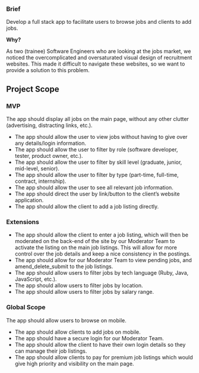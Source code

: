 ### Brief
Develop a full stack app to facilitate users to browse jobs and clients to add jobs.

**Why?**

As two (trainee) Software Engineers who are looking at the jobs market, we noticed the overcomplicated and oversaturated visual design of recruitment websites.
This made it difficult to navigate these websites, so we want to provide a solution to this problem.

## Project Scope

### MVP
The app should display all jobs on the main page, without any other clutter (advertising, distracting links, etc.).
* The app should allow the user to view jobs without having to give over any details/login information.
* The app should allow the user to filter by role (software developer, tester, product owner, etc.).
* The app should allow the user to filter by skill level (graduate, junior, mid-level, senior).
* The app should allow the user to filter by type (part-time, full-time, contract, internship).
* The app should allow the user to see all relevant job information.
* The app should direct the user by link/button to the client’s website application.
* The app should allow the client to add a job listing directly.

### Extensions
* The app should allow the client to enter a job listing, which will then be moderated on the back-end of the site by our Moderator Team to activate the listing on the main job listings. This will allow for more control over the job details and keep a nice consistency in the postings.
* The app should allow for our Moderator Team to view pending jobs, and amend_delete_submit to the job listings.
* The app should allow users to filter jobs by tech language (Ruby, Java, JavaScript, etc.).
* The app should allow users to filter jobs by location.
* The app should allow users to filter jobs by salary range.

### Global Scope
The app should allow users to browse on mobile.
* The app should allow clients to add jobs on mobile.
* The app should have a secure login for our Moderator Team.
* The app should allow the client to have their own login details so they can manage their job listings.
* The app should allow clients to pay for premium job listings which would give high priority and visibility on the main page.
